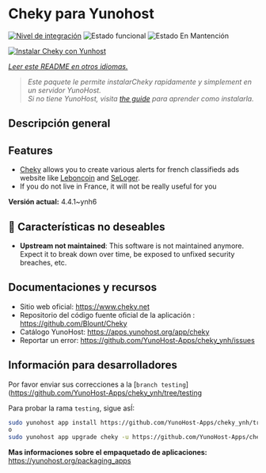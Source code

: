<!--
Este archivo README esta generado automaticamente<https://github.com/YunoHost/apps/tree/master/tools/readme_generator>
No se debe editar a mano.
-->

# Cheky para Yunohost

[![Nivel de integración](https://dash.yunohost.org/integration/cheky.svg)](https://dash.yunohost.org/appci/app/cheky) ![Estado funcional](https://ci-apps.yunohost.org/ci/badges/cheky.status.svg) ![Estado En Mantención](https://ci-apps.yunohost.org/ci/badges/cheky.maintain.svg)

[![Instalar Cheky con Yunhost](https://install-app.yunohost.org/install-with-yunohost.svg)](https://install-app.yunohost.org/?app=cheky)

*[Leer este README en otros idiomas.](./ALL_README.md)*

> *Este paquete le permite instalarCheky rapidamente y simplement en un servidor YunoHost.*  
> *Si no tiene YunoHost, visita [the guide](https://yunohost.org/install) para aprender como instalarla.*

## Descripción general

## Features

* [Cheky](https://www.cheky.net) allows you to create various alerts for french classifieds ads website like [Leboncoin](http://leboncoin.fr/) and [SeLoger](http://www.seloger.com/).
* If you do not live in France, it will not be really useful for you


**Versión actual:** 4.4.1~ynh6
## :red_circle: Características no deseables

- **Upstream not maintained**: This software is not maintained anymore. Expect it to break down over time, be exposed to unfixed security breaches, etc.

## Documentaciones y recursos

- Sitio web oficial: <https://www.cheky.net>
- Repositorio del código fuente oficial de la aplicación : <https://github.com/Blount/Cheky>
- Catálogo YunoHost: <https://apps.yunohost.org/app/cheky>
- Reportar un error: <https://github.com/YunoHost-Apps/cheky_ynh/issues>

## Información para desarrolladores

Por favor enviar sus correcciones a la [`branch testing`](https://github.com/YunoHost-Apps/cheky_ynh/tree/testing

Para probar la rama `testing`, sigue asÍ:

```bash
sudo yunohost app install https://github.com/YunoHost-Apps/cheky_ynh/tree/testing --debug
o
sudo yunohost app upgrade cheky -u https://github.com/YunoHost-Apps/cheky_ynh/tree/testing --debug
```

**Mas informaciones sobre el empaquetado de aplicaciones:** <https://yunohost.org/packaging_apps>
